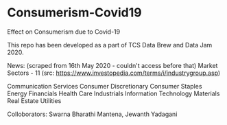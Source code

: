 # Consumerism-Covid19
Effect on Consumerism due to Covid-19

This repo has been developed as a part of TCS Data Brew and Data Jam 2020.

News: (scraped from 16th May 2020 - couldn't access before that)
Market Sectors - 11 (src: https://www.investopedia.com/terms/i/industrygroup.asp)

Communication Services
Consumer Discretionary
Consumer Staples
Energy
Financials
Health Care
Industrials
Information Technology
Materials
Real Estate
Utilities

Colloborators:
Swarna Bharathi Mantena,
Jewanth Yadagani
